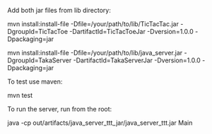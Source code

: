 Add both jar files from lib directory:

mvn install:install-file -Dfile=/your/path/to/lib/TicTacTac.jar -DgroupId=TicTacToe -DartifactId=TicTacToeJar -Dversion=1.0.0 -Dpackaging=jar


mvn install:install-file -Dfile=/your/path/to/lib/java_server.jar -DgroupId=TakaServer -DartifactId=TakaServerJar -Dversion=1.0.0 -Dpackaging=jar

To test use maven:

mvn test

To run the server, run from the root:

java -cp out/artifacts/java_server_ttt_jar/java_server_ttt.jar Main
